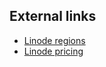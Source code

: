 <!-- usedin: [ _legacy_docker/deployment/cloud-linode.md, _maestro/Deployment/cloud-linode.md, _node/deployment/cloud-linode.md, _rails/deployment/cloud-linode.md, _skycap/deployment/cloud-linode.md] -->


## External links

*   [Linode regions](https://www.linode.com/speedtest)
*   [Linode pricing](https://www.linode.com/pricing)
